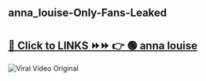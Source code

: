 
 ## anna_louise-Only-Fans-Leaked

# <h2><a href="https://clipsfans.com/anna_louise&ref=git">🔗 Click to LINKS ⏩⏩ 👉 🟢 anna louise </a></h2>

<a href="https://clipsfans.com/anna_louise&ref=git" rel="nofollow" data-target="animated-image.originalLink"><img src="https://i.ibb.co.com/xMMVF88/686577567.gif" alt="Viral Video Original" style="max-width: 100%; display: inline-block;" data-target="animated-image.originalImage"></a>
